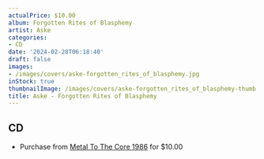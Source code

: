 ```yaml
---
actualPrice: $10.00
album: Forgotten Rites of Blasphemy
artist: Aske
categories:
- CD
date: '2024-02-28T06:18:40'
draft: false
images:
- /images/covers/aske-forgotten_rites_of_blasphemy.jpg
inStock: true
thumbnailImage: /images/covers/aske-forgotten_rites_of_blasphemy-thumb.jpg
title: Aske - Forgotten Rites of Blasphemy
---
```


## CD
* Purchase from [Metal To The Core 1986](https://metaltothecore1986.com/shop/aske-forgotten-rites-of-blasphemy-cd/) for $10.00

